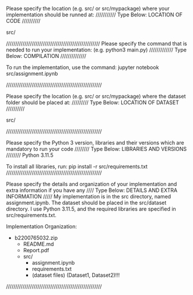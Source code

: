 Please specify the location (e.g. src/ or src/mypackage) 
where your implementation should be runned at:
/////////// Type Below: LOCATION OF CODE //////////

src/

///////////////////////////////////////////////////
Please specify the command that is needed 
to run your implementation:
(e.g. python3 main.py)
///////////// Type Below: COMPILATION //////////////

To run the implementation, use the command: jupyter notebook src/assignment.ipynb

////////////////////////////////////////////////////

Please specify the location (e.g. src/ or src/mypackage)
where the dataset folder should be placed at:
///////// Type Below: LOCATION OF DATASET //////////

src/

////////////////////////////////////////////////////

Please specify the Python 3 version, libraries and
their versions which are mandatory to run your code
//////// Type Below: LIBRARIES AND VERSIONS ////////
Python 3.11.5

To install all libraries, run: pip install -r src/requirements.txt
////////////////////////////////////////////////////

Please specify the details and organization of your
implementation and extra information if you have any
//// Type Below: DETAILS AND EXTRA INFORMATION /////
My implementation is in the src directory, named assignment.ipynb.
The dataset should be placed in the src/dataset directory.
I use Python 3.11.5, and the required libraries are specified in src/requirements.txt.

Implementation Organization:
- b2200765032.zip
  - README.md
  - Report.pdf
  - src/
      - assignment.ipynb
      - requirements.txt
      * (dataset files) (Dataset1, Dataset2)!!!

////////////////////////////////////////////////////
